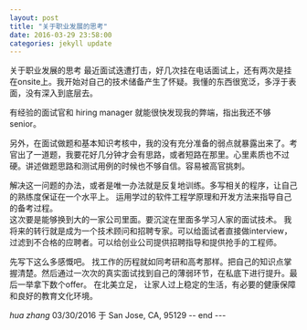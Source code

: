 ```yaml
---
layout: post
title: "关于职业发展的思考"
date: 2016-03-29 23:58:00
categories: jekyll update
---
```


关于职业发展的思考
最近面试迭遭打击，好几次挂在电话面试上，还有两次是挂在onsite上。我开始对自己的技术储备产生了怀疑。我懂的东西很宽泛，多浮于表面，没有深入到底层去。

有经验的面试官和 hiring manager 就能很快发现我的弊端，指出我还不够senior。

另外，在面试做题和基本知识考核中，我的没有充分准备的弱点就暴露出来了。考官出了一道题，我要花好几分钟才会有思路，或者短路在那里。心里素质也不过硬。讲述做题思路和测试用例的时候也不够自信。容易被高官挑刺。

解决这一问题的办法，或者是唯一办法就是反复地训练。多写相关的程序，让自己的熟练度保证在一个水平上。 运用学过的软件工程学原理和开发方法来指导自己的备考过程。  
这次要是能够换到大的一家公司里面。要沉淀在里面多学习人家的面试技术。 我将来的转行就是成为一个技术顾问和招聘专家。可以给面试者直接做interview，过滤到不合格的应聘者。可以给创业公司提供招聘指导和提供抢手的工程师。

先写下这么多感慨吧。 找工作的历程就如同考研和高考那样。把自己的知识点掌握清楚。然后通过一次次的真实面试找到自己的薄弱环节，在私底下进行提升。最后一举拿下数个offer。 在北美立足， 让家人过上稳定的生活，有必要的健康保障和良好的教育文化环境。

*hua zhang*  03/30/2016 于 San Jose, CA, 95129
-- end  ---